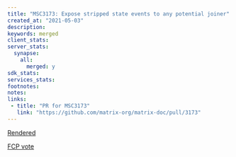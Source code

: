 ```yaml
---
title: "MSC3173: Expose stripped state events to any potential joiner"
created_at: "2021-05-03"
description:
keywords: merged
client_stats:
server_stats:
  synapse:
    all:
      merged: y
sdk_stats:
services_stats:
footnotes:
notes:
links:
 - title: "PR for MSC3173"
   link: "https://github.com/matrix-org/matrix-doc/pull/3173"
---
```

[Rendered](https://github.com/matrix-org/matrix-doc/blob/clokep/stripped-state/proposals/3173-expose-stripped-state-events.md)

[FCP vote](https://github.com/matrix-org/matrix-doc/pull/3173#issuecomment-853103499)

